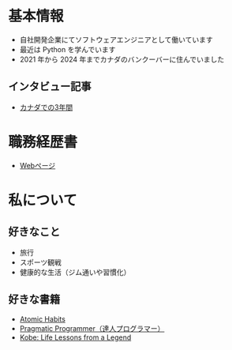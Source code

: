 # 基本情報

- 自社開発企業にてソフトウェアエンジニアとして働いています
- 最近は Python を学んでいます
- 2021 年から 2024 年までカナダのバンクーバーに住んでいました

## インタビュー記事
- [カナダでの3年間](https://frogagent.com/interview/yuto/)

# 職務経歴書

- [Webページ](https://ayut0.github.io/yuto-yamakita/)

# 私について

## 好きなこと

- 旅行
- スポーツ観戦
- 健康的な生活（ジム通いや習慣化）

## 好きな書籍

- [Atomic Habits](https://amzn.asia/d/2z5YVwu)
- [Pragmatic Programmer（達人プログラマー）](https://amzn.asia/d/33HsBK0)
- [Kobe: Life Lessons from a Legend](https://amzn.asia/d/33HsBK0)